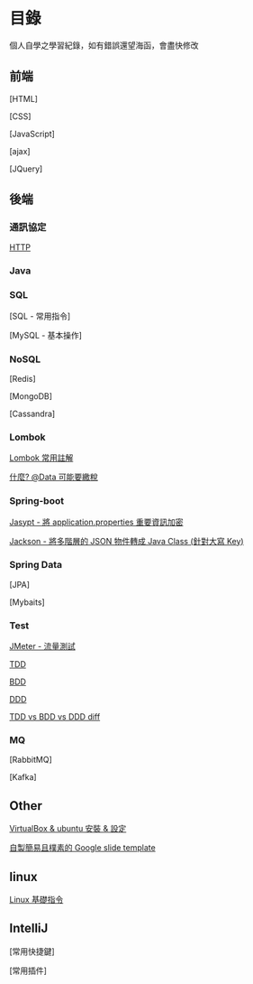 # 目錄

個人自學之學習紀錄，如有錯誤還望海函，會盡快修改

## 前端

[HTML]

[CSS]

[JavaScript]

[ajax]

[JQuery]

## 後端

### 通訊協定

[HTTP](./http/HTTP.md)

### Java


### SQL

[SQL - 常用指令]

[MySQL - 基本操作]

### NoSQL

[Redis]

[MongoDB]

[Cassandra]

### Lombok

[Lombok 常用註解](./java/Lombok.md)

[什麼? @Data 可能要繳稅](./java/Lombok@Data坑.md)

### Spring-boot

[Jasypt - 將 application.properties 重要資訊加密](./spring-boot/spring-boot-jasypt.md)

[Jackson - 將多階層的 JSON 物件轉成 Java Class (針對大寫 Key)](./spring-boot/spring-boot-jackson.md)

### Spring Data

[JPA]

[Mybaits]

### Test

[JMeter - 流量測試](./test/JMeter.md)

[TDD](./)

[BDD](./)

[DDD](./)

[TDD vs BDD vs DDD diff](./)
### MQ

[RabbitMQ]

[Kafka]

## Other

[VirtualBox & ubuntu 安裝 & 設定](./other/VirtualBox.md)

[自製簡易且樸素的 Google slide template](./other/GoogleSlide.md)

## linux

[Linux 基礎指令](https://www.wongwonggoods.com/all-posts/linux/linux_basic/linux-ubuntu-terminal-basic/)

## IntelliJ

[常用快捷鍵]

[常用插件]


